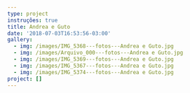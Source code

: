 ```yaml
---
type: project
instruções: true
title: Andrea e Guto
date: '2018-07-03T16:53:56-03:00'
gallery:
  - img: /images/IMG_5368---fotos---Andrea e Guto.jpg
  - img: /images/Arquivo_000---fotos---Andrea e Guto.jpg
  - img: /images/IMG_5369---fotos---Andrea e Guto.jpg
  - img: /images/IMG_5367---fotos---Andrea e Guto.jpg
  - img: /images/IMG_5374---fotos---Andrea e Guto.jpg
project: []
---
```


